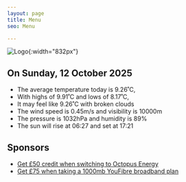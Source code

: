 ```yaml
---
layout: page
title: Menu
seo: Menu

---
```


![Logo](/images/logo.jpg){:width="832px"}

<!-- weather_marker starts -->
## On Sunday, 12 October 2025

- The average temperature today is 9.26˚C,
- With highs of 9.91˚C and lows of 8.17˚C,
- It may feel like 9.26˚C with broken clouds
- The wind speed is 0.45m/s and visibility is 10000m
- The pressure is 1032hPa and humidity is 89%
- The sun will rise at 06:27 and set at 17:21

<!-- weather_marker ends -->

## Sponsors

- [Get £50 credit when switching to Octopus Energy](https://bit.ly/3oD1nnS)
- [Get £75 when taking a 1000mb YouFibre broadband plan](https://aklam.io/91zWhU?)
